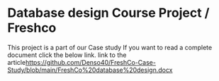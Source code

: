 # Database design Course Project / Freshco 
This project is a part of our Case study
If you want to read a complete document click the below link.
link to the article<a>https://github.com/Denso40/FreshCo-Case-Study/blob/main/FreshCo%20database%20design.docx
